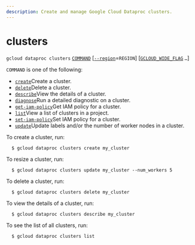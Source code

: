 ```yaml
---
description: Create and manage Google Cloud Dataproc clusters.
---
```


# clusters

`gcloud dataproc clusters` [`COMMAND`](https://cloud.google.com/sdk/gcloud/reference/dataproc/clusters/#COMMAND) \[[`--region`](https://cloud.google.com/sdk/gcloud/reference/dataproc/clusters/#--region)=`REGION`\] \[[`GCLOUD_WIDE_FLAG`](https://cloud.google.com/sdk/gcloud/reference/dataproc/clusters/#GCLOUD-WIDE-FLAGS) `…`\]

`COMMAND` is one of the following:

* [`create`](https://cloud.google.com/sdk/gcloud/reference/dataproc/clusters/create)Create a cluster.
* [`delete`](https://cloud.google.com/sdk/gcloud/reference/dataproc/clusters/delete)Delete a cluster.
* [`describe`](https://cloud.google.com/sdk/gcloud/reference/dataproc/clusters/describe)View the details of a cluster.
* [`diagnose`](https://cloud.google.com/sdk/gcloud/reference/dataproc/clusters/diagnose)Run a detailed diagnostic on a cluster.
* [`get-iam-policy`](https://cloud.google.com/sdk/gcloud/reference/dataproc/clusters/get-iam-policy)Get IAM policy for a cluster.
* [`list`](https://cloud.google.com/sdk/gcloud/reference/dataproc/clusters/list)View a list of clusters in a project.
* [`set-iam-policy`](https://cloud.google.com/sdk/gcloud/reference/dataproc/clusters/set-iam-policy)Set IAM policy for a cluster.
* [`update`](https://cloud.google.com/sdk/gcloud/reference/dataproc/clusters/update)Update labels and/or the number of worker nodes in a cluster.

To create a cluster, run:

```text
  $ gcloud dataproc clusters create my_cluster
```

To resize a cluster, run:

```text
  $ gcloud dataproc clusters update my_cluster --num_workers 5
```

To delete a cluster, run:

```text
  $ gcloud dataproc clusters delete my_cluster
```

To view the details of a cluster, run:

```text
  $ gcloud dataproc clusters describe my_cluster
```

To see the list of all clusters, run:

```text
  $ gcloud dataproc clusters list
```

